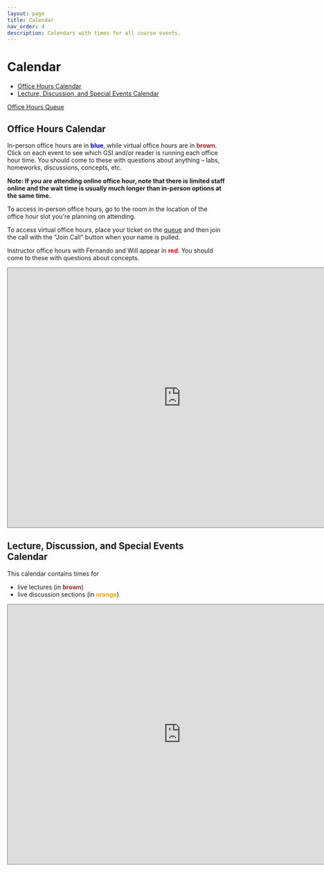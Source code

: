 ```yaml
---
layout: page
title: Calendar
nav_order: 4
description: Calendars with times for all course events.
---
```


# Calendar
* [Office Hours Calendar](#ohc)
* [Lecture, Discussion, and Special Events Calendar](#ldlc)

<a href="http://oh.ds100.org/" class="btn btn-green" target="_blank">Office Hours Queue</a>

<a name='ohc'></a>

## Office Hours Calendar

In-person office hours are in <span style="color:blue">**blue**</span>, while virtual office hours are in <span style="color:brown">**brown**</span>. Click on each event to see which GSI and/or reader is running each office hour time. You should come to these with questions about anything – labs, homeworks, discussions, concepts, etc. 

**Note: If you are attending online office hour, note that there is limited staff online and the wait time is usually much longer than in-person options at the same time.**

To access in-person office hours, go to the room in the location of the office hour slot you're planning on attending.

To access virtual office hours, place your ticket on the [queue](http://oh.ds100.org/) and then join the call with the "Join Call" button when your name is pulled.

Instructor office hours with Fernando and Will appear in <span style="color:red">**red**</span>. You should come to these with questions about concepts.

<iframe src="https://calendar.google.com/calendar/embed?height=600&wkst=1&bgcolor=%23ffffff&ctz=America%2FLos_Angeles&showTitle=0&mode=WEEK&src=Y190OGE0MzY1cGhmY20wMGUyOW1oMXVha3Fuc0Bncm91cC5jYWxlbmRhci5nb29nbGUuY29t&src=Y19wZjBhcmZlYnBndGtiNTJlb25jbzNxMmVwMEBncm91cC5jYWxlbmRhci5nb29nbGUuY29t&src=Y19hZWNnMGE0djVlYmdjbDh0amo3cTcyNm9wNEBncm91cC5jYWxlbmRhci5nb29nbGUuY29t&src=Y19pZmlxOTA3MGI5OGprMDJoYnI4cDM3djNlc0Bncm91cC5jYWxlbmRhci5nb29nbGUuY29t&color=%237CB342&color=%23795548&color=%233F51B5&color=%23D50000" style="border:solid 1px #777" width="800" height="600" frameborder="0" scrolling="no"></iframe>

<br>

<a name='ldlc'></a>

## Lecture, Discussion, and Special Events Calendar

This calendar contains times for

- live lectures (in <span style="color:brown">**brown**</span>)
- live discussion sections (in <span style="color:orange">**orange**</span>)

<!-- **Note: All events on this calendar are virtual.** -->

<!-- To access these events, use the Zoom links posted in <b><a href="">@6 on Piazza</a></b>. -->

<iframe src="https://calendar.google.com/calendar/embed?height=600&wkst=1&bgcolor=%23ffffff&ctz=America%2FLos_Angeles&showTitle=0&mode=WEEK&src=Y191NGF0bWVhdGxwNzZ2ZXUyN3ZvMGFybm02Y0Bncm91cC5jYWxlbmRhci5nb29nbGUuY29t&src=Y190OGE0MzY1cGhmY20wMGUyOW1oMXVha3Fuc0Bncm91cC5jYWxlbmRhci5nb29nbGUuY29t&src=Y19mbzdiMzVzazY1Z25hZ212amhzMGtjY3RzOEBncm91cC5jYWxlbmRhci5nb29nbGUuY29t&color=%23F09300&color=%237CB342&color=%23795548" style="border:solid 1px #777" width="800" height="600" frameborder="0" scrolling="no"></iframe>
